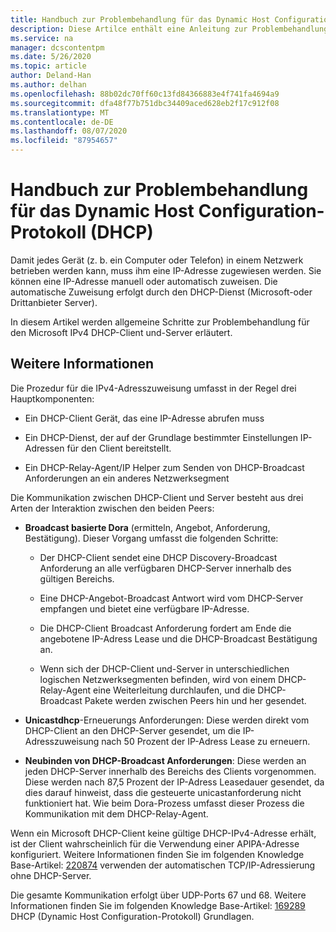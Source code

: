 ```yaml
---
title: Handbuch zur Problembehandlung für das Dynamic Host Configuration-Protokoll (DHCP)
description: Diese Artilce enthält eine Anleitung zur Problembehandlung für DHCP-Probleme.
ms.service: na
manager: dcscontentpm
ms.date: 5/26/2020
ms.topic: article
author: Deland-Han
ms.author: delhan
ms.openlocfilehash: 88b02dc70ff60c13fd84366883e4f741fa4694a9
ms.sourcegitcommit: dfa48f77b751dbc34409aced628eb2f17c912f08
ms.translationtype: MT
ms.contentlocale: de-DE
ms.lasthandoff: 08/07/2020
ms.locfileid: "87954657"
---
```

# <a name="troubleshooting-guide-for-dynamic-host-configuration-protocol-dhcp"></a>Handbuch zur Problembehandlung für das Dynamic Host Configuration-Protokoll (DHCP)

Damit jedes Gerät (z. b. ein Computer oder Telefon) in einem Netzwerk betrieben werden kann, muss ihm eine IP-Adresse zugewiesen werden. Sie können eine IP-Adresse manuell oder automatisch zuweisen. Die automatische Zuweisung erfolgt durch den DHCP-Dienst (Microsoft-oder Drittanbieter Server).

In diesem Artikel werden allgemeine Schritte zur Problembehandlung für den Microsoft IPv4 DHCP-Client und-Server erläutert.

## <a name="more-information"></a>Weitere Informationen

Die Prozedur für die IPv4-Adresszuweisung umfasst in der Regel drei Hauptkomponenten:

- Ein DHCP-Client Gerät, das eine IP-Adresse abrufen muss

- Ein DHCP-Dienst, der auf der Grundlage bestimmter Einstellungen IP-Adressen für den Client bereitstellt.

- Ein DHCP-Relay-Agent/IP Helper zum Senden von DHCP-Broadcast Anforderungen an ein anderes Netzwerksegment

Die Kommunikation zwischen DHCP-Client und Server besteht aus drei Arten der Interaktion zwischen den beiden Peers:

- **Broadcast basierte Dora** (ermitteln, Angebot, Anforderung, Bestätigung). Dieser Vorgang umfasst die folgenden Schritte:

    - Der DHCP-Client sendet eine DHCP Discovery-Broadcast Anforderung an alle verfügbaren DHCP-Server innerhalb des gültigen Bereichs.

    - Eine DHCP-Angebot-Broadcast Antwort wird vom DHCP-Server empfangen und bietet eine verfügbare IP-Adresse.

    - Die DHCP-Client Broadcast Anforderung fordert am Ende die angebotene IP-Adress Lease und die DHCP-Broadcast Bestätigung an.

    - Wenn sich der DHCP-Client und-Server in unterschiedlichen logischen Netzwerksegmenten befinden, wird von einem DHCP-Relay-Agent eine Weiterleitung durchlaufen, und die DHCP-Broadcast Pakete werden zwischen Peers hin und her gesendet.

- **Unicastdhcp**-Erneuerungs Anforderungen: Diese werden direkt vom DHCP-Client an den DHCP-Server gesendet, um die IP-Adresszuweisung nach 50 Prozent der IP-Adress Lease zu erneuern.

- **Neubinden von DHCP-Broadcast Anforderungen**: Diese werden an jeden DHCP-Server innerhalb des Bereichs des Clients vorgenommen. Diese werden nach 87,5 Prozent der IP-Adress Leasedauer gesendet, da dies darauf hinweist, dass die gesteuerte unicastanforderung nicht funktioniert hat. Wie beim Dora-Prozess umfasst dieser Prozess die Kommunikation mit dem DHCP-Relay-Agent.

Wenn ein Microsoft DHCP-Client keine gültige DHCP-IPv4-Adresse erhält, ist der Client wahrscheinlich für die Verwendung einer APIPA-Adresse konfiguriert. Weitere Informationen finden Sie im folgenden Knowledge Base-Artikel: [220874](https://support.microsoft.com/help/220874) verwenden der automatischen TCP/IP-Adressierung ohne DHCP-Server.

Die gesamte Kommunikation erfolgt über UDP-Ports 67 und 68. Weitere Informationen finden Sie im folgenden Knowledge Base-Artikel: [169289](https://support.microsoft.com/help/169289) DHCP (Dynamic Host Configuration-Protokoll) Grundlagen.